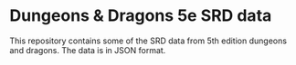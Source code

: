 # Dungeons & Dragons 5e SRD data

This repository contains some of the SRD data from 5th edition dungeons and dragons. The data is in JSON format.
